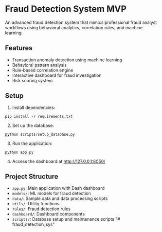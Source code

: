 # Fraud Detection System MVP

An advanced fraud detection system that mimics professional fraud analyst workflows using behavioral analytics, correlation rules, and machine learning.

## Features

- Transaction anomaly detection using machine learning
- Behavioral pattern analysis 
- Rule-based correlation engine
- Interactive dashboard for fraud investigation
- Risk scoring system

## Setup

1. Install dependencies:
```
pip install -r requirements.txt
```

2. Set up the database:
```
python scripts/setup_database.py
```

3. Run the application:
```
python app.py
```

4. Access the dashboard at http://127.0.0.1:8050/

## Project Structure

- `app.py`: Main application with Dash dashboard
- `models/`: ML models for fraud detection
- `data/`: Sample data and data processing scripts
- `utils/`: Utility functions
- `rules/`: Fraud detection rules
- `dashboard/`: Dashboard components
- `scripts/`: Database setup and maintenance scripts "# fraud_detection_sys" 
